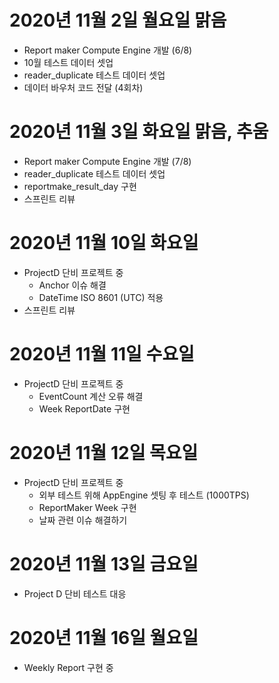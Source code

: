 
# 2020년 11월 2일 월요일 맑음 

- Report maker Compute Engine 개발 (6/8)
- 10월 테스트 데이터 셋업 
- reader_duplicate 테스트 데이터 셋업
- 데이터 바우처 코드 전달 (4회차) 

# 2020년 11월 3일 화요일 맑음, 추움

- Report maker Compute Engine 개발 (7/8)
- reader_duplicate 테스트 데이터 셋업
- reportmake_result_day 구현 
- 스프린트 리뷰 

# 2020년 11월 10일 화요일

- ProjectD 단비 프로젝트 중
    - Anchor 이슈 해결
    - DateTime ISO 8601 (UTC) 적용 
- 스프린트 리뷰

# 2020년 11월 11일 수요일 

- ProjectD 단비 프로젝트 중 
    - EventCount 계산 오류 해결 
    - Week ReportDate 구현 

# 2020년 11월 12일 목요일 

- ProjectD 단비 프로젝트 중 
    - 외부 테스트 위해 AppEngine 셋팅 후 테스트 (1000TPS)
    -  ReportMaker Week 구현
    -  날짜 관련 이슈 해결하기 
    
# 2020년 11월 13일 금요일

- Project D 단비 테스트 대응 

# 2020년 11월 16일 월요일

- Weekly Report 구현 중 
